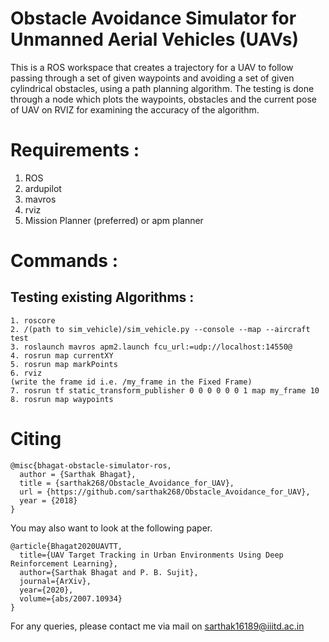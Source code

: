 # Obstacle Avoidance Simulator for Unmanned Aerial Vehicles (UAVs)
This is a ROS workspace that creates a trajectory for a UAV to follow passing through a set of given waypoints and avoiding a set of given cylindrical obstacles, using a path planning algorithm. The testing is done through a node which plots the waypoints, obstacles and the current pose of UAV on RVIZ for examining the accuracy of the algorithm. 

# Requirements :
1. ROS 
2. ardupilot
3. mavros
4. rviz
5. Mission Planner (preferred) or apm planner

# Commands : 

## Testing existing Algorithms :
```
1. roscore
2. /(path to sim_vehicle)/sim_vehicle.py --console --map --aircraft test
3. roslaunch mavros apm2.launch fcu_url:=udp://localhost:14550@ 
4. rosrun map currentXY  
5. rosrun map markPoints
6. rviz 
(write the frame id i.e. /my_frame in the Fixed Frame)
7. rosrun tf static_transform_publisher 0 0 0 0 0 0 1 map my_frame 10
8. rosrun map waypoints
```

# Citing

```
@misc{bhagat-obstacle-simulator-ros,
  author = {Sarthak Bhagat},
  title = {sarthak268/Obstacle_Avoidance_for_UAV},
  url = {https://github.com/sarthak268/Obstacle_Avoidance_for_UAV},
  year = {2018}
}
```
You may also want to look at the following paper.
```
@article{Bhagat2020UAVTT,
  title={UAV Target Tracking in Urban Environments Using Deep Reinforcement Learning},
  author={Sarthak Bhagat and P. B. Sujit},
  journal={ArXiv},
  year={2020},
  volume={abs/2007.10934}
}
```

For any queries, please contact me via mail on sarthak16189@iiitd.ac.in


